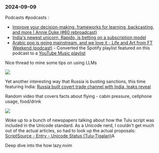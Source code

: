 ### 2024-09-09
Podcasts #podcasts :
* [Improve your decision-making, frameworks for learning, backcasting, and more | Annie Duke (#60 rebroadcast)](https://lnns.co/cNi3_AhdbEU)
* [India's newest unicorn, Rapido, is betting on a subscription model](https://lnns.co/eULrA4K6pCF)
* [Arabic pop is going mainstream, and we love it - Life and Art from FT Weekend (podcast)](https://lnns.co/2floVPbYGXM) - Converted the Spotify playlist featured on this podcast to a [YouTube Music playlist](https://music.youtube.com/playlist?list=PLu_RmAJBNiILFsMteFBxrRU864q9nktqW&si=gupGWoL-rqg4jiN_)

Nice thread to mine some tips on using LLMs

![](https://x.com/simonw/status/1832944559162269990)

Yet another interesting way that Russia is busting sanctions, this time featuring India: [Russia built covert trade channel with India, leaks reveal](https://on.ft.com/3XE4KzC)

Random video that covers facts about flying - cabin pressure, cellphone usage, food/drink

![](https://www.youtube.com/watch?v=vjDYfvPW4mA)

Woke up to a bunch of newspapers talking about how the Tulu script was included in the Unicode standard. As a Unicode nerd, I couldn't get much out of the actual articles, so had to look up the actual proposals: [ScriptSource - Entry - Unicode Status (Tulu-Tigalari)](https://www.scriptsource.org/cms/scripts/page.php?item_id=entry_detail&uid=nsa2qttmyj)A

Deep dive into the how lazy.nvim